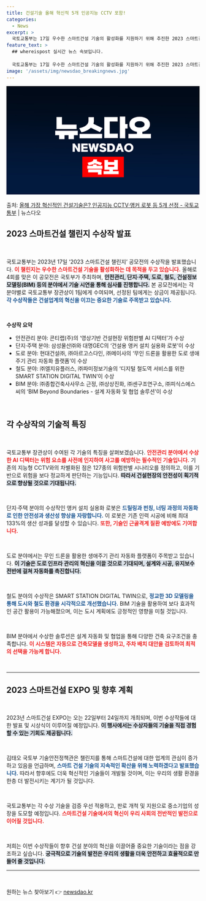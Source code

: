 ```yaml
---
title: 건설기술 올해 혁신적 5개 인공지능 CCTV 포함!
categories:
  - News
excerpt: >
  국토교통부는 17일 우수한 스마트건설 기술의 활성화를 지원하기 위해 추진한 2023 스마트건설 챌린지 공모전…
feature_text: >
  ## whereispost 실시간 뉴스 속보입니다.

  국토교통부는 17일 우수한 스마트건설 기술의 활성화를 지원하기 위해 추진한 2023 스마트건설 챌린지 공모전…
image: '/assets/img/newsdao_breakingnews.jpg'
---
```


![뉴스다오 속보](/assets/img/newsdao_breakingnews.jpg)

<p>출처: <a href="https://newsdao.kr/2556" rel="dofollow">올해 가장 혁신적인 건설기술은? 인공지능 CCTV·앵커 로봇 등 5개 선정 - 국토교통부</a> | 뉴스다오</p>

<h2 data-ke-size="size26">2023 스마트건설 챌린지 수상작 발표</h2>

<p data-ke-size="size16">&nbsp;</p>

국토교통부는 2023년 17일 ‘2023 스마트건설 챌린지’ 공모전의 수상작을 발표했습니다. <b><span style="color: #ee2323;">이 챌린지는 우수한 스마트건설 기술을 활성화하는 데 목적을 두고 있습니다.</span></b> 올해로 4회를 맞은 이 공모전은 국토부가 주최하며, <b><span style="background-color: #21538527;">안전관리, 단지·주택, 도로, 철도, 건설정보모델링(BIM) 등의 분야에서 기술 시연을 통해 심사를 진행합니다.</span></b> 본 공모전에서는 각 분야별로 국토교통부 장관상이 1팀에게 수여되며, 선정된 팀에게는 상금이 제공됩니다. <b><span style="color: #1a5490;">각 수상작들은 건설업계의 혁신을 이끄는 중요한 기술로 주목받고 있습니다.</span></b>

<p data-ke-size="size16">&nbsp;</p>

<b>수상작 요약</b>
<ul>
  <li>안전관리 분야: 콘티랩(주)의 ‘영상기반 건설현장 위험판별 AI 디텍터’가 수상</li>
  <li>단지·주택 분야: 삼성물산㈜와 대명GEC의 ‘건설용 앵커 설치 실용화 로봇’이 수상</li>
  <li>도로 분야: 현대건설㈜, ㈜아르고스다인, ㈜메이사의 ‘무인 드론을 활용한 도로 생애주기 관리 자동화 플랫폼’이 수상</li>
  <li>철도 분야: ㈜엘지유플러스, ㈜파미정보기술의 ‘디지털 철도역 서비스를 위한 SMART STATION DIGITAL TWIN’이 수상</li>
  <li>BIM 분야: ㈜종합건축사사무소 근정, ㈜상상진화, ㈜센구조연구소, ㈜피식스에스씨의 ‘BIM Beyond Boundaries - 설계 자동화 및 협업 솔루션’이 수상</li>
</ul>

<p data-ke-size="size16">&nbsp;</p>

<h2 data-ke-size="size26">각 수상작의 기술적 특징</h2>

<p data-ke-size="size16">&nbsp;</p>

국토교통부 장관상이 수여된 각 기술의 특징을 살펴보겠습니다. <b><span style="color: #ee2323;">안전관리 분야에서 수상한 AI 디텍터는 위험 요소를 사전에 인지하여 사고를 예방하는 필수적인 기술입니다.</span></b> 기존의 지능형 CCTV와의 차별화된 점은 127종의 위험판별 시나리오를 정의하고, 이를 기반으로 위험을 보다 정교하게 판단하는 기능입니다. <b><span style="background-color: #21538527;">따라서 건설현장의 안전성이 획기적으로 향상될 것으로 기대됩니다.</span></b>

<p data-ke-size="size16">&nbsp;</p>

단지·주택 분야의 수상작인 앵커 설치 실용화 로봇은 <b><span style="color: #1a5490;">드릴링과 펀칭, 너팅 과정의 자동화로 인한 안전성과 생산성 향상을 자랑합니다.</span></b> 이 로봇은 기존 인력 시공에 비해 최대 133%의 생산 성과를 달성할 수 있습니다. <b><span style="color: #ee2323;">또한, 기술인 근골격계 질환 예방에도 기여합니다.</span></b>

<p data-ke-size="size16">&nbsp;</p>

도로 분야에서는 무인 드론을 활용한 생애주기 관리 자동화 플랫폼이 주목받고 있습니다. <b><span style="background-color: #21538527;">이 기술은 도로 인프라 관리의 혁신을 이끌 것으로 기대되며, 설계와 시공, 유지보수 전반에 걸쳐 자동화를 촉진합니다.</span></b> 

<p data-ke-size="size16">&nbsp;</p>

철도 분야의 수상작은 SMART STATION DIGITAL TWIN으로, <b><span style="color: #1a5490;">정교한 3D 모델링을 통해 도시와 철도 환경을 시각적으로 개선했습니다.</span></b> BIM 기술을 활용하여 보다 효과적인 공간 활용이 가능해졌으며, 이는 도시 계획에도 긍정적인 영향을 미칠 것입니다. 

<p data-ke-size="size16">&nbsp;</p>

BIM 분야에서 수상한 솔루션은 설계 자동화 및 협업을 통해 다양한 건축 요구조건을 충족합니다. <b><span style="color: #ee2323;">이 시스템은 자동으로 건축모델을 생성하고, 주차 배치 대안을 검토하여 최적의 선택을 가능케 합니다.</span></b> 

<p data-ke-size="size16">&nbsp;</p>

<hr>

<h2 data-ke-size="size26">2023 스마트건설 EXPO 및 향후 계획</h2>

<p data-ke-size="size16">&nbsp;</p>

2023년 스마트건설 EXPO는 오는 22일부터 24일까지 개최되며, 이번 수상작들에 대한 발표 및 시상식이 이루어질 예정입니다. <b><span style="background-color: #21538527;">이 행사에서는 수상자들의 기술을 직접 경험할 수 있는 기회도 제공됩니다.</span></b> 

<p data-ke-size="size16">&nbsp;</p>

김태오 국토부 기술안전정책관은 챌린지를 통해 스마트건설에 대한 업계의 관심이 증가하고 있음을 언급하며, <b><span style="color: #1a5490;">스마트 건설 기술의 지속적인 확산을 위해 노력하겠다고 발표했습니다.</span></b> 따라서 향후에도 더욱 혁신적인 기술들이 개발될 것이며, 이는 우리의 생활 환경을 한층 더 발전시키는 계기가 될 것입니다.

<p data-ke-size="size16">&nbsp;</p>

국토교통부는 각 수상 기술을 검증 우선 적용하고, 판로 개척 및 지원으로 중소기업의 성장을 도모할 예정입니다. <b><span style="color: #ee2323;">스마트건설 기술에서의 혁신이 우리 사회의 전반적인 발전으로 이어질 것입니다.</span></b>

<p data-ke-size="size16">&nbsp;</p>

저희는 이번 수상작들이 향후 건설 분야의 혁신을 이끌어줄 중요한 기술이라는 점을 강조하고 싶습니다. <b><span style="background-color: #21538527;">궁극적으로 기술의 발전은 우리의 생활을 더욱 안전하고 효율적으로 만들어 줄 것입니다.</span></b>

<hr>

<p data-ke-size="size16">&nbsp;</p> 

원하는 뉴스 찾아보기 👉 <a href="https://newsdao.kr" rel="dofollow">newsdao.kr</a>


